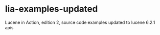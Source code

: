 # lia-examples-updated
Lucene in Action, edition 2, source code examples updated to lucene 6.2.1 apis

